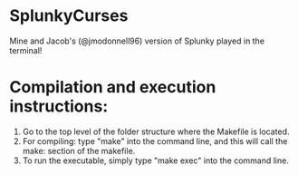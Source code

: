 # SplunkyCurses
Mine and Jacob's (@jmodonnell96) version of Splunky played in the terminal!

<h1>Compilation and execution instructions:</h1>
<ol>
    <li>Go to the top level of the folder structure where the Makefile is located.</li>
    <li>For compiling: type "make" into the command line, and this will call the make: section of the makefile.</li>
    <li>To run the executable, simply type "make exec" into the command line.</li>
</ol>
